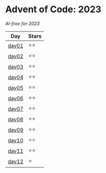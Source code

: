 # Advent of Code: 2023

_AI-free for 2023_

| Day                 | Stars  |
| ------------------- | ------ |
| [day01](2023/day01) | ⭐️⭐️ |
| [day02](2023/day02) | ⭐️⭐️ |
| [day03](2023/day03) | ⭐️⭐️ |
| [day04](2023/day04) | ⭐️⭐️ |
| [day05](2023/day05) | ⭐️⭐️ |
| [day06](2023/day06) | ⭐️⭐️ |
| [day07](2023/day07) | ⭐️⭐️ |
| [day08](2023/day08) | ⭐️⭐️ |
| [day09](2023/day09) | ⭐️⭐️ |
| [day10](2023/day10) | ⭐️⭐️ |
| [day11](2023/day11) | ⭐️⭐️ |
| [day12](2023/day12) | ⭐️    |
